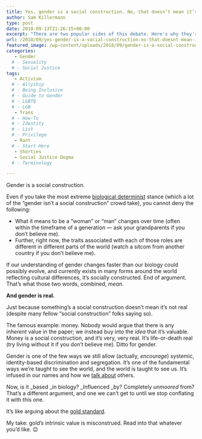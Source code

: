 ```yaml
---
title: Yes, gender is a social construction. No, that doesn’t mean it’s not real.
author: Sam Killermann
type: post
date: 2018-09-13T21:26:15+00:00
excerpt: "There are two popular sides of this debate. Here's why they're both wrong, and why that matters, in 300 or fewer words."
url: /2018/09/yes-gender-is-a-social-construction-no-that-doesnt-mean-its-not-real/
featured_image: /wp-content/uploads/2018/09/gender-is-a-social-construction-and-is-real-sam-killermann.jpg
categories: 
   - Gender
  # - Sexuality
  # - Social Justice
tags:
   - Activism
  # - Allyship
  # - Being Inclusive
  # - Guide to Gender
  # - LGBTQ
  # - LGB
   - Trans
  # - How-To
  # - Identity
  # - List
  # - Privilege
   - Rant
  # - Start Here
   - Shorties
   - Social Justice Dogma
  # - Terminology

---
```

Gender is a social construction.

Even if you take the most extreme [biological determinist][1] stance (which a lot of the &#8220;gender isn&#8217;t a social construction&#8221; crowd take), you cannot deny the following:

  * What it means to be a &#8220;woman&#8221; or &#8220;man&#8221; changes over time (often within the timeframe of a generation &#8212; ask your grandparents if you don&#8217;t believe me).
  * Further, right now, the traits associated with each of those roles are different in different parts of the world (watch a sitcom from another country if you don&#8217;t believe me).

If our understanding of gender changes faster than our biology could possibly evolve, and currently exists in many forms around the world reflecting cultural differences, it&#8217;s socially constructed. End of argument. That&#8217;s what those two words, combined, _mean._

**And gender is real.**

Just because something&#8217;s a social construction doesn&#8217;t mean it&#8217;s not real (despite many fellow &#8220;social construction&#8221; folks saying so).<!--more-->

The famous example: money. Nobody would argue that there is any _inherent_ value in the paper; we instead buy into the _idea_ that it&#8217;s valuable. Money is a social construction, and it&#8217;s very, very real. It&#8217;s life-or-death real (try living without it if you don&#8217;t believe me). Ditto for gender.

Gender is one of the few ways we still allow (actually, _encourage_) systemic, identity-based discrimination and segregation. It&#8217;s one of the fundamental ways we&#8217;re taught to see the world, and the world is taught to see us. It&#8217;s infused in our names and how we [talk about][2] others.

Now, is it _based _in biology? _Influenced _by? Completely _unmoored_ from? That&#8217;s a different argument, and one we can&#8217;t get to until we stop conflating it with this one.

It&#8217;s like arguing about the [gold standard][3].

My take: gold&#8217;s intrinsic value is misconstrued. Read into that whatever you&#8217;d like. 😉

 [1]: https://www.encyclopedia.com/science-and-technology/biology-and-genetics/biology-general/biological-determinism
 [2]: /2018/04/pronoun-best-preferred-practices/
 [3]: https://en.wikipedia.org/wiki/Gold_standard